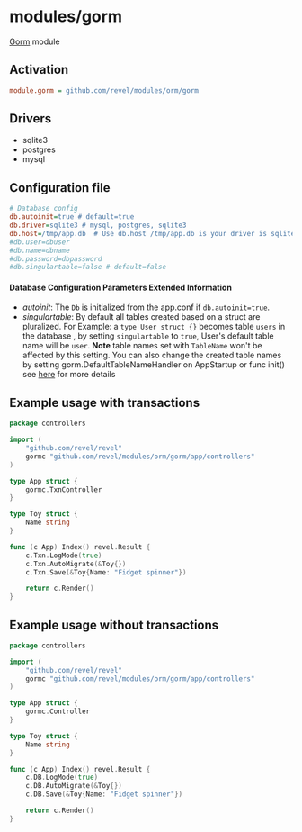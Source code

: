 modules/gorm
===============

[Gorm](http://jinzhu.me/gorm) module

## Activation
```ini
module.gorm = github.com/revel/modules/orm/gorm
```

## Drivers

* sqlite3
* postgres
* mysql

## Configuration file

```ini
# Database config
db.autoinit=true # default=true
db.driver=sqlite3 # mysql, postgres, sqlite3
db.host=/tmp/app.db  # Use db.host /tmp/app.db is your driver is sqlite
#db.user=dbuser
#db.name=dbname
#db.password=dbpassword
#db.singulartable=false # default=false
```

#### Database Configuration Parameters Extended Information
* _autoinit_: The `Db` is initialized from the app.conf if `db.autoinit=true`.
* _singulartable_: By default all tables created based on a struct are pluralized.
                   For Example: a `type User struct {}` becomes table `users` in the database
                   , by setting `singulartable` to `true`, User's default table name will be `user`.
                   __Note__ table names set with `TableName` won't be affected by this setting.
                   You can also change the created table names by setting gorm.DefaultTableNameHandler on AppStartup
                   or func init() see [here](http://jinzhu.me/gorm/models.html#conventions)  for more details


## Example usage with transactions
```go
package controllers

import (
    "github.com/revel/revel"
    gormc "github.com/revel/modules/orm/gorm/app/controllers"
)

type App struct {
    gormc.TxnController
}

type Toy struct {
    Name string
}

func (c App) Index() revel.Result {
    c.Txn.LogMode(true)
    c.Txn.AutoMigrate(&Toy{})
    c.Txn.Save(&Toy{Name: "Fidget spinner"})

    return c.Render()
}
```

## Example usage without transactions
```go
package controllers

import (
    "github.com/revel/revel"
    gormc "github.com/revel/modules/orm/gorm/app/controllers"
)

type App struct {
    gormc.Controller
}

type Toy struct {
    Name string
}

func (c App) Index() revel.Result {
    c.DB.LogMode(true)
    c.DB.AutoMigrate(&Toy{})
    c.DB.Save(&Toy{Name: "Fidget spinner"})

    return c.Render()
}
```
